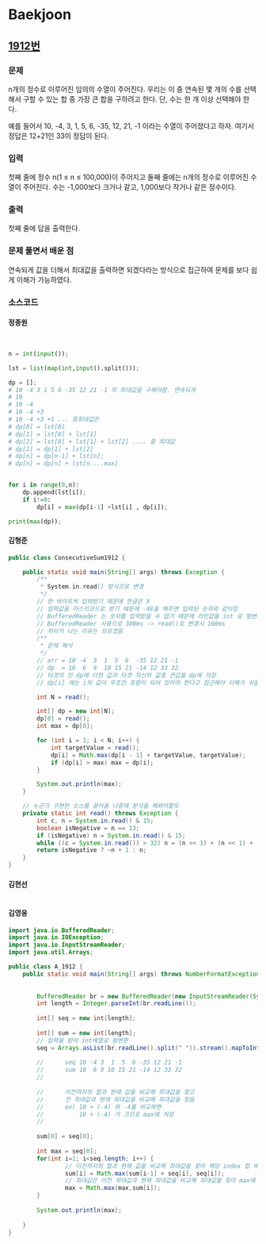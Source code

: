 # Baekjoon

## [1912번](https://www.acmicpc.net/problem/14002) 

### 문제

n개의 정수로 이루어진 임의의 수열이 주어진다. 우리는 이 중 연속된 몇 개의 수를 선택해서 구할 수 있는 합 중 가장 큰 합을 구하려고 한다. 단, 수는 한 개 이상 선택해야 한다.

예를 들어서 10, -4, 3, 1, 5, 6, -35, 12, 21, -1 이라는 수열이 주어졌다고 하자. 여기서 정답은 12+21인 33이 정답이 된다.

### 입력

첫째 줄에 정수 n(1 ≤ n ≤ 100,000)이 주어지고 둘째 줄에는 n개의 정수로 이루어진 수열이 주어진다. 수는 -1,000보다 크거나 같고, 1,000보다 작거나 같은 정수이다.

### 출력

첫째 줄에 답을 출력한다.

### 문제 풀면서 배운 점

연속되게 값을 더해서 최대값을 출력하면 되겠다라는 방식으로 접근하여 문제를 보다 쉽게 이해가 가능하였다.

### 소스코드

#### 정종원
```python


n = int(input());

lst = list(map(int,input().split()));

dp = [];
# 10 -4 3 1 5 6 -35 12 21 -1 의 최대값을 구해야함. 연속되게
# 10
# 10 -4
# 10 -4 +3
# 10 -4 +3 +1 ... 중최대값은
# dp[0] = lst[0]
# dp[1] = lst[0] + lst[1]
# dp[2] = lst[0] + lst[1] + lst[2] .... 중 최대값
# dp[2] = dp[1] + lst[2]
# dp[n] = dp[n-1] + lst[n];
# dp[n] = dp[n] + lst[n....max]


for i in range(0,n):
    dp.append(lst[i]);
    if i!=0:
        dp[i] = max(dp[i-1] +lst[i] , dp[i]);

print(max(dp));


```
#### 김형준
```java
public class ConsecutiveSum1912 {

    public static void main(String[] args) throws Exception {
        /**
         * System.in.read() 방식으로 변경
         */
        // 한 바이트씩 입력받기 때문에 한글은 X
        // 입력값을 아스키코드로 받기 떄문에 -48을 해주면 입력된 숫자와 같아짐
        // BufferedReader 는 숫자를 입력받을 수 없기 때문에 라인값을 int 로 형변환해야함
        // BufferedReader 사용으로 300ms -> read()로 변경시 160ms
        // 차이가 나는 이유는 모르겠음
        /**
         * 문제 해석
         */
        // arr = 10 -4  3  1  5  6  -35 12 21 -1
        // dp  = 10  6  9  10 15 21 -14 12 33 32
        // 타겟의 전 dp에 더한 값과 타겟 자신의 값중 큰값을 dp에 저장
        // dp[i] 에는 i의 값이 무조건 포함이 되어 있어야 한다고 접근해야 이해가 쉬움

        int N = read();

        int[] dp = new int[N];
        dp[0] = read();
        int max = dp[0];

        for (int i = 1; i < N; i++) {
            int targetValue = read();
            dp[i] = Math.max(dp[i - 1] + targetValue, targetValue);
            if (dp[i] > max) max = dp[i];
        }

        System.out.println(max);
    }

    // 누군가 구현한 소스를 끌어옴 나중에 분석을 해봐야할듯
    private static int read() throws Exception {
        int c, n = System.in.read() & 15;
        boolean isNegative = n == 13;
        if (isNegative) n = System.in.read() & 15;
        while ((c = System.in.read()) > 32) n = (n << 3) + (n << 1) + (c & 15);
        return isNegative ? ~n + 1 : n;
    }
}
```
#### 김현선
``` java

```
#### 김영웅
``` java
import java.io.BufferedReader;
import java.io.IOException;
import java.io.InputStreamReader;
import java.util.Arrays;

public class A_1912 {
	public static void main(String[] args) throws NumberFormatException, IOException {
		
		
		BufferedReader br = new BufferedReader(new InputStreamReader(System.in));
		int length = Integer.parseInt(br.readLine());
		
		int[] seq = new int[length];
		 
		int[] sum = new int[length];
		// 입력을 받아 int배열로 형변환
		seq = Arrays.asList(br.readLine().split(" ")).stream().mapToInt(Integer::parseInt).toArray();
		
		//		seq 10 -4 3  1  5  6 -35 12 21 -1
		//		sum 10  6 9 10 15 21 -14 12 33 32
		//      
		
		//      이전까지의 합과 현재 값을 비교해 최대값을 찾고
		//      전 최대값과 현재 최대값을 비교해 최대값을 찾음
		//      ex) 10 + (-4) 와 -4를 비교하면 
		//			10 + (-4) 가 크므로 max에 저장
		//
		
		sum[0] = seq[0];
		
		int max = seq[0];
		for(int i=1; i<seq.length; i++) {
				// 이전까지의 합과 현재 값을 비교해 최대값을 찾아 해당 index 합 배열에 넣어줌
				sum[i] = Math.max(sum[i-1] + seq[i], seq[i]);
				// 최대값은 이전 최대값과 현재 최대값을 비교해 최대값을 찾아 max에 넣어줌
				max = Math.max(max,sum[i]);
		}
		
		System.out.println(max);
		
	}
}
```